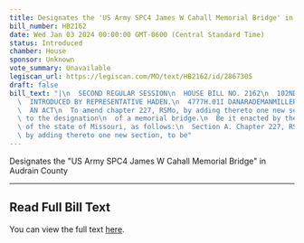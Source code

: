 ```yaml
---
title: Designates the 'US Army SPC4 James W Cahall Memorial Bridge' in Audrain County
bill_number: HB2162
date: Wed Jan 03 2024 00:00:00 GMT-0600 (Central Standard Time)
status: Introduced
chamber: House
sponsor: Unknown
vote_summary: Unavailable
legiscan_url: https://legiscan.com/MO/text/HB2162/id/2867305
draft: false
bill_text: "|\n  SECOND REGULAR SESSION\n  HOUSE BILL NO. 2162\n  102ND GENERAL ASSEMBLY\n\
  \  INTRODUCED BY REPRESENTATIVE HADEN.\n  4777H.01I DANARADEMANMILLER,ChiefClerk\n\
  \  AN ACT\n  To amend chapter 227, RSMo, by adding thereto one new section relating\
  \ to the designation\n  of a memorial bridge.\n  Be it enacted by the General Assembly\
  \ of the state of Missouri, as follows:\n  Section A. Chapter 227, RSMo, is amended\
  \ by adding thereto one new section, to be"
---
```

Designates the "US Army SPC4 James W Cahall Memorial Bridge" in Audrain County

---

## Read Full Bill Text

You can view the full text [here](https://legiscan.com/MO/text/HB2162/id/2867305).
